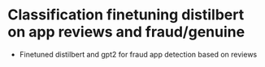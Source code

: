 # Classification finetuning distilbert on app reviews and fraud/genuine

- Finetuned distilbert and gpt2 for fraud app detection based on reviews
  
